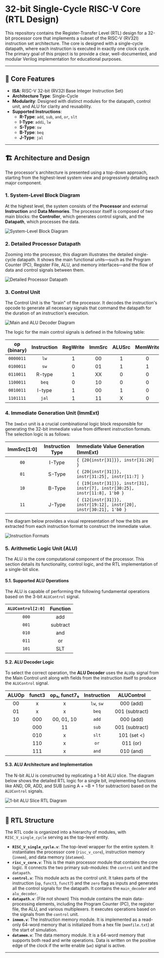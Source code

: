 # 32-bit Single-Cycle RISC-V Core (RTL Design)

This repository contains the Register-Transfer Level (RTL) design for a 32-bit processor core that implements a subset of the RISC-V (RV32I) instruction set architecture. The core is designed with a single-cycle datapath, where each instruction is executed in exactly one clock cycle. The primary goal of this project is to provide a clear, well-documented, and modular Verilog implementation for educational purposes.

---

## 🌟 Core Features

* **ISA**: RISC-V 32-bit (RV32I Base Integer Instruction Set)
* **Architecture Type**: Single-Cycle
* **Modularity**: Designed with distinct modules for the datapath, control unit, and ALU for clarity and reusability.
* **Supported Instructions**:
    * **R-Type**: `add`, `sub`, `and`, `or`, `slt`
    * **I-Type**: `addi`, `lw`
    * **S-Type**: `sw`
    * **B-Type**: `beq`
    * **J-Type**: `jal`

---

## 🏗️ Architecture and Design

The processor's architecture is presented using a top-down approach, starting from the highest-level system view and progressively detailing each major component.

### 1. System-Level Block Diagram

At the highest level, the system consists of the **Processor** and external **Instruction** and **Data Memories**. The processor itself is composed of two main blocks: the **Controller**, which generates control signals, and the **Datapath**, which processes the data.

![System-Level Block Diagram](./images/System_block.png)

### 2. Detailed Processor Datapath

Zooming into the processor, this diagram illustrates the detailed single-cycle datapath. It shows the main functional units—such as the Program Counter (PC), Register File, ALU, and memory interfaces—and the flow of data and control signals between them.

![Detailed Processor Datapath](./images/Datapath.png)

### 3. Control Unit

The Control Unit is the "brain" of the processor. It decodes the instruction's opcode to generate all necessary signals that command the datapath for the duration of an instruction's execution.

![Main and ALU Decoder Diagram](./images/Main_and_ALU_Decoder_Diagram.png)

The logic for the main control signals is defined in the following table:

| op (binary) | Instruction | RegWrite | ImmSrc | ALUSrc | MemWrite | ResultSrc | Branch | ALUOp | Jump |
| :---------: | :---------: | :------: | :----: | :----: | :------: | :-------: | :----: | :---: | :--: |
| `0000011`   | `lw`        | 1        | 00     | 1      | 0        | 01        | 0      | 00    | 0    |
| `0100011`   | `sw`        | 0        | 01     | 1      | 1        | XX        | 0      | 00    | 0    |
| `0110011`   | R-type      | 1        | XX     | 0      | 0        | 00        | 0      | 10    | 0    |
| `1100011`   | `beq`       | 0        | 10     | 0      | 0        | XX        | 1      | 01    | 0    |
| `0010011`   | I-type      | 1        | 00     | 1      | 0        | 00        | 0      | 10    | 0    |
| `1101111`   | `jal`       | 1        | 11     | X      | 0        | 10        | 0      | XX    | 1    |

### 4. Immediate Generation Unit (ImmExt)

The `ImmExt` unit is a crucial combinational logic block responsible for generating the 32-bit immediate value from different instruction formats. The selection logic is as follows:

| ImmSrc[1:0] | Instruction Type | Immediate Value Generation (ImmExt)                   |
| :---------: | :--------------: | :---------------------------------------------------- |
| `00`        |      I-Type      | `{ {20{instr[31]}}, instr[31:20] }`                    |
| `01`        |      S-Type      | `{ {20{instr[31]}}, instr[31:25], instr[11:7] }`       |
| `10`        |      B-Type      | `{ {19{instr[31]}}, instr[31], instr[7], instr[30:25], instr[11:8], 1'b0 }` |
| `11`        |      J-Type      | `{ {12{instr[31]}}, instr[19:12], instr[20], instr[30:21], 1'b0 }` |

The diagram below provides a visual representation of how the bits are extracted from each instruction format to construct the immediate value.

![Instruction Formats](./images/Instruction_Format.png)

### 5. Arithmetic Logic Unit (ALU)

The ALU is the core computational component of the processor. This section details its functionality, control logic, and the RTL implementation of a single-bit slice.

#### 5.1. Supported ALU Operations

The ALU is capable of performing the following fundamental operations based on the 3-bit `ALUControl` signal.

| `ALUControl[2:0]` | Function |
| :---------------: | :------: |
| `000`             | add      |
| `001`             | subtract |
| `010`             | and      |
| `011`             | or       |
| `101`             | SLT      |

#### 5.2. ALU Decoder Logic

To select the correct operation, the **ALU Decoder** uses the `ALUOp` signal from the Main Control unit along with fields from the instruction itself to produce the `ALUControl` signal.

| ALUOp | funct3 | op₅, funct7₅ | Instruction | ALUControl      |
| :---: | :----: | :----------: | :---------: | :-------------: |
| 00    | x      | x            | `lw`, `sw`  | 000 (add)       |
| 01    | x      | x            | `beq`       | 001 (subtract)  |
| 10    | 000    | 00, 01, 10   | `add`       | 000 (add)       |
|       | 000    | 11           | `sub`       | 001 (subtract)  |
|       | 010    | x            | `slt`       | 101 (set <)     |
|       | 110    | x            | `or`        | 011 (or)        |
|       | 111    | x            | `and`       | 010 (and)       |

#### 5.3. ALU Architecture and Implementation

The N-bit ALU is constructed by replicating a 1-bit ALU slice. The diagram below shows the detailed RTL logic for a single bit, implementing functions like AND, OR, ADD, and SUB (using A + ~B + 1 for subtraction) based on the `ALUControl` signals.

![1-bit ALU Slice RTL Diagram](./images/ALU.png)

---

## 📂 RTL Structure

The RTL code is organized into a hierarchy of modules, with `RISC_V_single_cycle` serving as the top-level entity.

* **`RISC_V_single_cycle.v`**: The top-level wrapper for the entire system. It instantiates the processor core (`risc_v_core`), instruction memory (`inmem`), and data memory (`datamem`).
* **`risc_v_core.v`**: This is the main processor module that contains the core logic. It connects the two primary sub-modules: the `control` unit and the `datapath`.
* **`control.v`**: This module acts as the control unit. It takes parts of the instruction (`op`, `funct3`, `funct7`) and the `zero` flag as inputs and generates all the control signals for the datapath. It contains the `main_decoder` and `alu_decoder`.
* **`datapath.v`**: (File not shown) This module contains the main data-processing elements, including the Program Counter (PC), the register file, the ALU, and various multiplexers. It executes operations based on the signals from the `control` unit.
* **`inmem.v`**: The instruction memory module. It is implemented as a read-only 64-word memory that is initialized from a hex file (`memfile.txt`) at the start of simulation.
* **`datamem.v`**: The data memory module. It is a 64-word memory that supports both read and write operations. Data is written on the positive edge of the clock if the write enable (`we`) signal is active.

---
